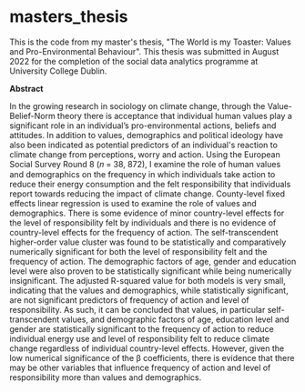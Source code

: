 # masters_thesis
This is the code from my master's thesis, "The World is my Toaster: Values and Pro-Environmental Behaviour". This thesis was submitted in August 2022 for the completion of the social data analytics programme at University College Dublin. 

**Abstract**

In the growing research in sociology on climate change, through the Value-Belief-Norm theory there is acceptance that individual human values play a significant role in an individual’s pro-environmental actions, beliefs and attitudes. In addition to values, demographics and political ideology have also been indicated as potential predictors of an individual's reaction to climate change from perceptions, worry and action. Using the European Social Survey Round 8 (𝑛 = 38, 872), I examine the role of human values and demographics on the frequency in which individuals take action to reduce their energy consumption and the felt responsibility that individuals report towards reducing the impact of climate change. County-level fixed effects linear regression is used to examine the role of values and demographics. There is some evidence of minor country-level effects for the level of responsibility felt by individuals and there is no evidence of country-level effects for the frequency of action. The self-transcendent higher-order value cluster was found to be statistically and comparatively numerically significant for both the level of responsibility felt and the frequency of action. The demographic factors of age, gender and education level were also proven to be statistically significant while being numerically insignificant. The adjusted R-squared value for both models is very small, indicating that the values and demographics, while statistically significant, are not significant predictors of frequency of action and level of responsibility. As such, it can be concluded that values, in particular self-transcendent values, and demographic factors of age, education level and gender are statistically significant to the frequency of action to reduce individual energy use and level of responsibility felt to reduce climate change regardless of individual country-level effects. However, given the low numerical significance of the β coefficients, there is evidence that there may be other variables that influence frequency of action and level of responsibility more than values and demographics.
